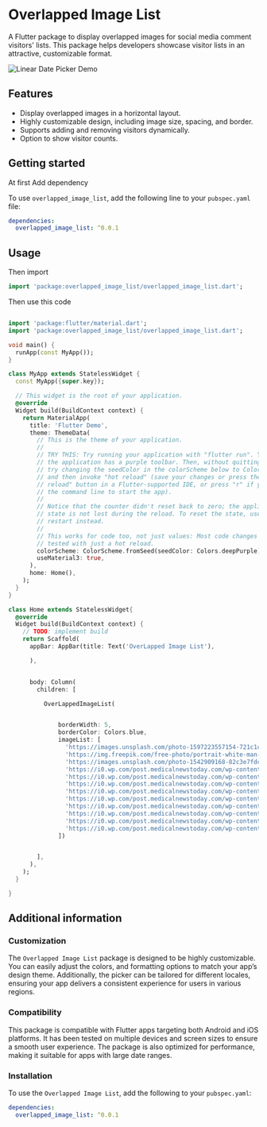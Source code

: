 

# Overlapped Image List

A Flutter package to display overlapped images for social media comment visitors' lists. This package helps developers showcase visitor lists in an attractive, customizable format.

![Linear Date Picker Demo](https://i.giphy.com/media/v1.Y2lkPTc5MGI3NjExNjJqeWRyYm0xeTBsYTduaGcwemJ3eHl0bjZuaHl5czFsMXlnOGh3NiZlcD12MV9pbnRlcm5hbF9naWZfYnlfaWQmY3Q9Zw/Xe1eRaQxAmTwNmo4CQ/giphy.gif)





## Features

- Display overlapped images in a horizontal layout.
- Highly customizable design, including image size, spacing, and border.
- Supports adding and removing visitors dynamically.
- Option to show visitor counts.

## Getting started

At first Add dependency

To use `overlapped_image_list`, add the following line to your `pubspec.yaml` file:

```yaml
dependencies:
  overlapped_image_list: ^0.0.1
  ```


## Usage

Then import

```dart
import 'package:overlapped_image_list/overlapped_image_list.dart';
```

Then use this code


```dart

import 'package:flutter/material.dart';
import 'package:overlapped_image_list/overlapped_image_list.dart';

void main() {
  runApp(const MyApp());
}

class MyApp extends StatelessWidget {
  const MyApp({super.key});

  // This widget is the root of your application.
  @override
  Widget build(BuildContext context) {
    return MaterialApp(
      title: 'Flutter Demo',
      theme: ThemeData(
        // This is the theme of your application.
        //
        // TRY THIS: Try running your application with "flutter run". You'll see
        // the application has a purple toolbar. Then, without quitting the app,
        // try changing the seedColor in the colorScheme below to Colors.green
        // and then invoke "hot reload" (save your changes or press the "hot
        // reload" button in a Flutter-supported IDE, or press "r" if you used
        // the command line to start the app).
        //
        // Notice that the counter didn't reset back to zero; the application
        // state is not lost during the reload. To reset the state, use hot
        // restart instead.
        //
        // This works for code too, not just values: Most code changes can be
        // tested with just a hot reload.
        colorScheme: ColorScheme.fromSeed(seedColor: Colors.deepPurple),
        useMaterial3: true,
      ),
      home: Home(),
    );
  }
}

class Home extends StatelessWidget{
  @override
  Widget build(BuildContext context) {
    // TODO: implement build
    return Scaffold(
      appBar: AppBar(title: Text('OverLapped Image List'),

      ),


      body: Column(
        children: [

          OverLappedImageList(


              borderWidth: 5,
              borderColor: Colors.blue,
              imageList: [
                'https://images.unsplash.com/photo-1597223557154-721c1cecc4b0?ixlib=rb-4.0.3&ixid=MnwxMjA3fDB8MHxzZWFyY2h8Mnx8aHVtYW4lMjBmYWNlfGVufDB8fDB8fA%3D%3D&w=1000&q=80',
                'https://img.freepik.com/free-photo/portrait-white-man-isolated_53876-40306.jpg',
                'https://images.unsplash.com/photo-1542909168-82c3e7fdca5c?ixlib=rb-4.0.3&ixid=MnwxMjA3fDB8MHxzZWFyY2h8OHx8ZmFjZXxlbnwwfHwwfHw%3D&w=1000&q=80',
                'https://i0.wp.com/post.medicalnewstoday.com/wp-content/uploads/sites/3/2020/03/GettyImages-1092658864_hero-1024x575.jpg?w=1155&h=1528',
                'https://i0.wp.com/post.medicalnewstoday.com/wp-content/uploads/sites/3/2020/03/GettyImages-1092658864_hero-1024x575.jpg?w=1155&h=1528',
                'https://i0.wp.com/post.medicalnewstoday.com/wp-content/uploads/sites/3/2020/03/GettyImages-1092658864_hero-1024x575.jpg?w=1155&h=1528',
                'https://i0.wp.com/post.medicalnewstoday.com/wp-content/uploads/sites/3/2020/03/GettyImages-1092658864_hero-1024x575.jpg?w=1155&h=1528',
                'https://i0.wp.com/post.medicalnewstoday.com/wp-content/uploads/sites/3/2020/03/GettyImages-1092658864_hero-1024x575.jpg?w=1155&h=1528',
                'https://i0.wp.com/post.medicalnewstoday.com/wp-content/uploads/sites/3/2020/03/GettyImages-1092658864_hero-1024x575.jpg?w=1155&h=1528',
                'https://i0.wp.com/post.medicalnewstoday.com/wp-content/uploads/sites/3/2020/03/GettyImages-1092658864_hero-1024x575.jpg?w=1155&h=1528',
                'https://i0.wp.com/post.medicalnewstoday.com/wp-content/uploads/sites/3/2020/03/GettyImages-1092658864_hero-1024x575.jpg?w=1155&h=1528',
                'https://i0.wp.com/post.medicalnewstoday.com/wp-content/uploads/sites/3/2020/03/GettyImages-1092658864_hero-1024x575.jpg?w=1155&h=1528',
              ])


        ],
      ),
    );
  }

}


```

## Additional information

### Customization
The `Overlapped Image List` package is designed to be highly customizable. You can easily adjust the colors, and formatting options to match your app’s design theme. Additionally, the picker can be tailored for different locales, ensuring your app delivers a consistent experience for users in various regions.

### Compatibility
This package is compatible with Flutter apps targeting both Android and iOS platforms. It has been tested on multiple devices and screen sizes to ensure a smooth user experience. The package is also optimized for performance, making it suitable for apps with large date ranges.

### Installation
To use the `Overlapped Image List`, add the following to your `pubspec.yaml`:

```yaml
dependencies:
  overlapped_image_list: ^0.0.1
```

